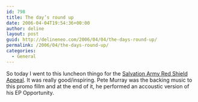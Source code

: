 ```yaml
---
id: 798
title: The day’s round up
date: 2006-04-04T19:54:36+00:00
author: deline
layout: post
guid: http://delineneo.com/2006/04/04/the-days-round-up/
permalink: /2006/04/the-days-round-up/
categories:
  - General
---
```

So today I went to this luncheon thingo for the [Salvation Army Red Shield Appeal](http://www.salvationarmy.org.au/RedShieldAppeal/). It was really good/inspiring. Pete Murray was the backing music to this promo fillm and at the end of it, he performed an accoustic version of his EP Opportunity.
